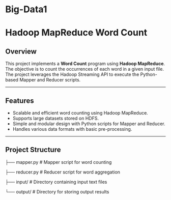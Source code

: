 # Big-Data1
# Hadoop MapReduce Word Count

## Overview
This project implements a **Word Count** program using **Hadoop MapReduce**. The objective is to count the occurrences of each word in a given input file. The project leverages the Hadoop Streaming API to execute the Python-based Mapper and Reducer scripts.

---

## Features
- Scalable and efficient word counting using Hadoop MapReduce.
- Supports large datasets stored on HDFS.
- Simple and modular design with Python scripts for Mapper and Reducer.
- Handles various data formats with basic pre-processing.

---

## Project Structure
├── mapper.py # Mapper script for word counting

├── reducer.py # Reducer script for word aggregation 

├── input/ # Directory containing input text files 

└── output/ # Directory for storing output results
